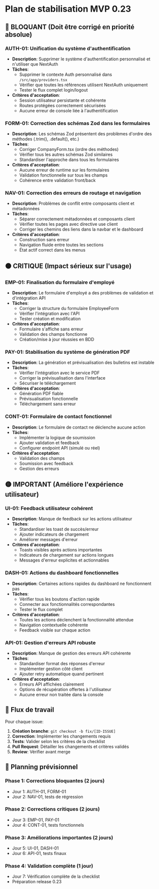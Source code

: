 # Plan de stabilisation MVP 0.23

## 🔴 BLOQUANT (Doit être corrigé en priorité absolue)

### AUTH-01: Unification du système d'authentification
- **Description**: Supprimer le système d'authentification personnalisé et n'utiliser que NextAuth
- **Tâches**:
  - Supprimer le contexte Auth personnalisé dans `/src/app/providers.tsx`
  - Vérifier que toutes les références utilisent NextAuth uniquement
  - Tester le flux complet login/logout
- **Critères d'acceptation**:
  - Session utilisateur persistante et cohérente
  - Routes protégées correctement sécurisées
  - Aucune erreur de console liée à l'authentification

### FORM-01: Correction des schémas Zod dans les formulaires
- **Description**: Les schémas Zod présentent des problèmes d'ordre des méthodes (.trim(), .default(), etc.)
- **Tâches**:
  - Corriger CompanyForm.tsx (ordre des méthodes)
  - Vérifier tous les autres schémas Zod similaires
  - Standardiser l'approche dans tous les formulaires
- **Critères d'acceptation**:
  - Aucune erreur de runtime sur les formulaires
  - Validation fonctionnelle sur tous les champs
  - Cohérence entre validation front/back

### NAV-01: Correction des erreurs de routage et navigation
- **Description**: Problèmes de conflit entre composants client et métadonnées
- **Tâches**:
  - Séparer correctement métadonnées et composants client
  - Vérifier toutes les pages avec directive use client
  - Corriger les chemins des liens dans la navbar et le dashboard
- **Critères d'acceptation**:
  - Construction sans erreur
  - Navigation fluide entre toutes les sections
  - État actif correct dans les menus

## 🟠 CRITIQUE (Impact sérieux sur l'usage)

### EMP-01: Finalisation du formulaire d'employé
- **Description**: Le formulaire d'employé a des problèmes de validation et d'intégration API
- **Tâches**:
  - Corriger la structure du formulaire EmployeeForm
  - Vérifier l'intégration avec l'API
  - Tester création et modification
- **Critères d'acceptation**:
  - Formulaire s'affiche sans erreur
  - Validation des champs fonctionne
  - Création/mise à jour réussies en BDD

### PAY-01: Stabilisation du système de génération PDF
- **Description**: La génération et prévisualisation des bulletins est instable
- **Tâches**:
  - Vérifier l'intégration avec le service PDF
  - Corriger la prévisualisation dans l'interface
  - Sécuriser le téléchargement
- **Critères d'acceptation**:
  - Génération PDF fiable
  - Prévisualisation fonctionnelle
  - Téléchargement sans erreur

### CONT-01: Formulaire de contact fonctionnel
- **Description**: Le formulaire de contact ne déclenche aucune action
- **Tâches**:
  - Implémenter la logique de soumission
  - Ajouter validation et feedback
  - Configurer endpoint API (simulé ou réel)
- **Critères d'acceptation**:
  - Validation des champs
  - Soumission avec feedback
  - Gestion des erreurs

## 🟡 IMPORTANT (Améliore l'expérience utilisateur)

### UI-01: Feedback utilisateur cohérent
- **Description**: Manque de feedback sur les actions utilisateur
- **Tâches**:
  - Standardiser les toast de succès/erreur
  - Ajouter indicateurs de chargement
  - Améliorer messages d'erreur
- **Critères d'acceptation**:
  - Toasts visibles après actions importantes
  - Indicateurs de chargement sur actions longues
  - Messages d'erreur explicites et actionnables

### DASH-01: Actions du dashboard fonctionnelles
- **Description**: Certaines actions rapides du dashboard ne fonctionnent pas
- **Tâches**:
  - Vérifier tous les boutons d'action rapide
  - Connecter aux fonctionnalités correspondantes
  - Tester le flux complet
- **Critères d'acceptation**:
  - Toutes les actions déclenchent la fonctionnalité attendue
  - Navigation contextuelle cohérente
  - Feedback visible sur chaque action

### API-01: Gestion d'erreurs API robuste
- **Description**: Manque de gestion des erreurs API cohérente
- **Tâches**:
  - Standardiser format des réponses d'erreur
  - Implémenter gestion côté client
  - Ajouter retry automatique quand pertinent
- **Critères d'acceptation**:
  - Erreurs API affichées clairement
  - Options de récupération offertes à l'utilisateur
  - Aucune erreur non traitée dans la console

## 🔄 Flux de travail

Pour chaque issue:

1. **Création branche**: `git checkout -b fix/[ID-ISSUE]`
2. **Correction**: Implémenter les changements requis
3. **Tests**: Valider selon les critères de la checklist
4. **Pull Request**: Détailler les changements et critères validés
5. **Review**: Vérifier avant merge

## 📅 Planning prévisionnel

### Phase 1: Corrections bloquantes (2 jours)
- Jour 1: AUTH-01, FORM-01
- Jour 2: NAV-01, tests de régression

### Phase 2: Corrections critiques (2 jours)
- Jour 3: EMP-01, PAY-01
- Jour 4: CONT-01, tests fonctionnels

### Phase 3: Améliorations importantes (2 jours)
- Jour 5: UI-01, DASH-01
- Jour 6: API-01, tests finaux

### Phase 4: Validation complète (1 jour)
- Jour 7: Vérification complète de la checklist
- Préparation release 0.23 